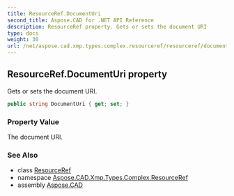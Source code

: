 ```yaml
---
title: ResourceRef.DocumentUri
second_title: Aspose.CAD for .NET API Reference
description: ResourceRef property. Gets or sets the document URI
type: docs
weight: 30
url: /net/aspose.cad.xmp.types.complex.resourceref/resourceref/documenturi/
---
```

## ResourceRef.DocumentUri property

Gets or sets the document URI.

```csharp
public string DocumentUri { get; set; }
```

### Property Value

The document URI.

### See Also

* class [ResourceRef](../)
* namespace [Aspose.CAD.Xmp.Types.Complex.ResourceRef](../../resourceref/)
* assembly [Aspose.CAD](../../../)


